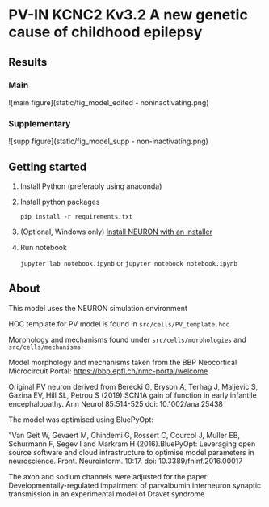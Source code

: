 # PV-IN KCNC2 Kv3.2 A new genetic cause of childhood epilepsy

<!-- [PAPER link]() -->

## Results

### Main
![main figure](static/fig_model_edited - noninactivating.png)

### Supplementary
![supp figure](static/fig_model_supp - non-inactivating.png)


## Getting started

1. Install Python (preferably using anaconda)
2. Install python packages 
   
    `pip install -r requirements.txt`

3. (Optional, Windows only) [Install NEURON with an installer](https://neuron.yale.edu/neuron/download)
4. Run notebook

    `jupyter lab notebook.ipynb`
    or
    `jupyter notebook notebook.ipynb`

## About

This model uses the NEURON simulation environment

HOC template for PV model is found in `src/cells/PV_template.hoc`

Morphology and mechanisms found under `src/cells/morphologies` and `src/cells/mechanisms`


Model morphology and mechanisms taken from the BBP Neocortical Microcircuit Portal:
https://bbp.epfl.ch/nmc-portal/welcome

Original PV neuron derived from Berecki G, Bryson A, Terhag J, Maljevic S, Gazina EV, Hill SL, Petrou S (2019) SCN1A gain of function in early infantile encephalopathy. Ann Neurol 85:514-525
doi: 10.1002/ana.25438

The model was optimised using BluePyOpt:

"Van Geit W, Gevaert M, Chindemi G, Rossert C, Courcol J, Muller EB, Schurmann F, Segev I and Markram H (2016).BluePyOpt: Leveraging open source software and cloud infrastructure to optimise model parameters in neuroscience. Front. Neuroinform. 10:17.
doi: 10.3389/fninf.2016.00017

The axon and sodium channels were adjusted for the paper: Developmentally-regulated impairment of parvalbumin interneuron synaptic transmission in an experimental model of Dravet syndrome

